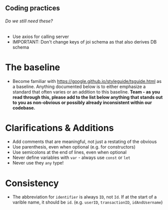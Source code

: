 ## Coding practices

###### Do we still need these?

- Use axios for calling server
- IMPORTANT: Don't change keys of joi schema as that also derives DB schema

# The baseline

- Become familiar with https://google.github.io/styleguide/tsguide.html as a baseline. Anything documented below is to either emphasize a standard that often varies or an addition to this baseline.
  **Team - as you read through this, please add to the list below anything that stands out to you as non-obvious or possibly already inconsistent within our codebase.**

# Clarifications & Additions

- Add comments that are meaningful, not just a restating of the obvious
- Use parenthesis, even when optional (e.g. for constructors)
- Use semicolons at the end of lines, even when optional
- Never define variables with `var` - always use `const` or `let`
- Never use they `any` type!

# Consistency

- The abbreviation for `identifier` is always `ID`, not `Id`. If at the start of a varible name, it should be `id`. (e.g. `userID`, `transactionID`, `idAndUsername`)
